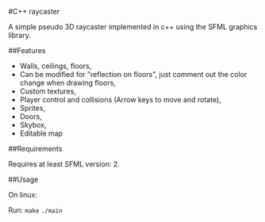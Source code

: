#C++ raycaster

A simple pseudo 3D raycaster implemented in c++ using the SFML graphics library.

##Features

- Walls, ceilings, floors,
- Can be modified for "reflection on floors", just comment out the color change when drawing floors,
- Custom textures,
- Player control and collisions (Arrow keys to move and rotate),
- Sprites,
- Doors,
- Skybox,
- Editable map

##Requirements

Requires at least SFML version: 2.

##Usage

On linux:

Run:
`make`
`./main`